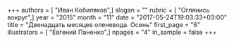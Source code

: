 +++
authors = [ "Иван Кобиляков",]
slogan = ""
rubric = [ "Оглянись вокруг",]
year = "2015"
month = "11"
date = "2017-05-24T19:03:33+03:00"
title = "Двенадцать месяцев оленевода. Осень"
first_page = "6"
illustrators = [ "Евгений Паненко",]
npages = "4"
in_sample = false
+++

